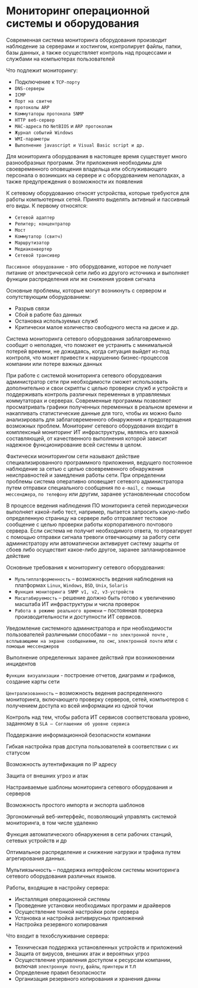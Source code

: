 # Мониторинг операционной системы и оборудования

Современная система мониторинга оборудования производит наблюдение за серверами и хостингом, контролирует файлы, папки, базы данных, а также
осуществляет контроль над процессами и службами на компьютерах пользователей

Что подлежит мониторингу:

- Подключение к `TCP-порту`
- `DNS-серверы`
- `ICMP`
- `Порт на свитче`
- `протоколы ARP`
- `Коммутаторы протокола SNMP`
- `HTTP веб-сервер`
- `MAC-адреса` по `NetBIOS` и `ARP протоколам`
- `Журнал событий Windows`
- `WMI-параметры`
- `Выполнение javascript и Visual Basic script и др.`

Для мониторинга оборудования в настоящее время существует много разнообразных программ. Эти приложения необходимы для своевременного оповещения
владельца или обслуживающего персонала о возникших на сервере и с оборудованием неполадках, а также предупреждения о возможности их появления

К сетевому оборудованию относят устройства, которые требуются для работы компьютерных сетей. Принято выделять активный и пассивный его виды. К первому
относятся:

- `Сетевой адаптер`
- `Репитер; концентратор`
- `Мост`
- `Коммутатор (свитч)`
- `Маршрутизатор`
- `Медиаконвертер`
- `Сетевой трансивер`

`Пассивное оборудование` - это оборудование, которое не получает питание от электрической сети либо из другого источника и выполняет функции
распределения или же снижения уровня сигнала

Основные проблемы, которые могут возникнуть с сервером и сопутствующим оборудованием:

- Разрыв связи
- Сбой в работе баз данных
- Остановка используемых служб
- Критически малое количество свободного места на диске и др.

Система мониторинга сетевого оборудования заблаговременно сообщит о неполадке, что поможет ее устранить с минимальной потерей времени, не дожидаясь,
когда ситуация выйдет из-под контроля, что может привести к нарушению бизнес-процессов компании или потере важных данных

При работе с системой мониторинга сетевого оборудования администратор сети при необходимости сможет использовать дополнительно и свои скрипты с целью
проверки служб и устройств и поддерживать контроль различных переменных в управляемых коммутаторах и серверах. Современные программы позволяют
просматривать графики полученных переменных в реальном времени и накапливать статистические данные для того, чтобы их можно было анализировать для
заблаговременного обнаружения и предотвращения возможных проблем. Мониторинг сетевого оборудования входит в комплексный мониторинг ИТ инфраструктуры,
являясь его важной составляющей, от качественного выполнения которой зависит надежное функционирование всей системы в целом.

Фактически мониторингом сети называют действие специализированного программного приложения, ведущего постоянное наблюдение за сетью с целью
своевременного обнаружения неисправностей и замедления работы сети. При определении проблемы система оперативно оповещает сетевого администратора
путем отправки специального сообщения по `e-mail`, `с помощью мессенджера`, `по телефону` или другим, заранее установленным способом

В процессе ведения наблюдения ПО мониторинга сетей периодически выполняет какой-либо тест, например, пытается запросить какую-либо определенную
страницу на сервере либо отправляет тестовое сообщение с целью проверки работы корпоративного почтового сервера. Если система не получит необходимого
ответа, то отреагирует с помощью отправки сигнала тревоги отвечающему за работу сети администратору или автоматически активирует систему защиты от
сбоев либо осуществит какое-либо другое, заранее запланированное действие

Основные требования к мониторингу сетевого оборудования:

- `Мультиплатформенность` – возможность ведения наблюдения на платформах `Linux`, `Windows`, `BSD`, `Unix`, `Solaris`
- `Функция мониторинга SNMP v1, v2, v3-устройств`
- `Масштабируемость` – решение должно быть готово к увеличению масштаба ИТ инфраструктуры и числа проверок
- `Работа в режиме реального времени` – постоянная проверка производительности и доступности ИТ сервисов.

Уведомление системного администратора и при необходимости пользователей различными способами – `по электронной почте`
, `всплывающими на экране сообщениями`, `по смс`, `электронной почте` или `с помощью мессенджеров`

Выполнение определенных заранее действий при возникновении инцидентов

`Функции визуализации` - построение отчетов, диаграмм и графиков, создание карты сети

`Централизованность` – возможность ведения распределенного мониторинга, включающего проверку серверов, сетей, компьютеров с получением доступа ко всей
информации из одной точки

Контроль над тем, чтобы работа ИТ сервисов соответствовала уровню, заданному в `SLA – Соглашении об уровне сервиса`

Поддержание информационной безопасности компании

Гибкая настройка прав доступа пользователей в соответствии с их статусом

Возможность аутентификация по IP адресу

Защита от внешних угроз и атак

Настраиваемые шаблоны мониторинга сетевого оборудования и серверов

Возможность простого импорта и экспорта шаблонов

Эргономичный веб-интерфейс, позволяющий управлять системой мониторинга, в том числе удаленно

Функция автоматического обнаружения в сети рабочих станций, сетевых устройств и др

Оптимальное распределение и снижение нагрузки и трафика путем агрегирования данных.

Мультиязычность – поддержка интерфейсом системы мониторинга сетевого оборудования различных языков.

Работы, входящие в настройку сервера:

- Инсталляция операционной системы
- Проведение установки необходимых программ и драйверов
- Осуществление тонкой настройки роли сервера
- Установка и настройка антивирусных приложений
- Настройка резервного копирования

Что входит в техобслуживание сервера:

- Техническая поддержка установленных устройств и приложений
- Защита от вирусов, внешних атак и вероятных угроз
- Осуществление управления доступом к ресурсам компании, включая `электронную почту`, `файлы`, `принтеры` и т.п
- Определение правил безопасности
- Организация резервного копирования и хранения данны
